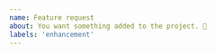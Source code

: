 ```yaml
---
name: Feature request
about: You want something added to the project. 🎉
labels: 'enhancement'
---
```

